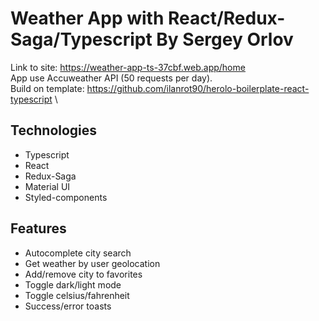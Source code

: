 # Weather App with React/Redux-Saga/Typescript By Sergey Orlov

Link to site: https://weather-app-ts-37cbf.web.app/home \
App use Accuweather API (50 requests per day).  \
Build on template: https://github.com/ilanrot90/herolo-boilerplate-react-typescript \

## Technologies
* Typescript
* React
* Redux-Saga
* Material UI
* Styled-components

## Features
* Autocomplete city search 
* Get weather by user geolocation 
* Add/remove city to favorites 
* Toggle dark/light mode  
* Toggle celsius/fahrenheit 
* Success/error toasts 
